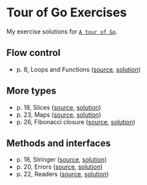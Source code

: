 # Tour of Go Exercises

My exercise solutions for [`A tour of Go`](https://go.dev/tour/list).

## Flow control
- p. 8, Loops and Functions ([source](https://go.dev/tour/flowcontrol/8), [solution](flowcontrol-loops-and-functions.go))
## More types
- p. 18, Slices ([source](https://go.dev/tour/moretypes/18), [solution](moretypes-slices.go))
- p. 23, Maps ([source](https://go.dev/tour/moretypes/23), [solution](moretypes-maps.go))
- p. 26, Fibonacci closure ([source](https://go.dev/tour/moretypes/26), [solution](moretypes-fibonacci-closure.go))
## Methods and interfaces
- p. 18, Stringer ([source](https://go.dev/tour/methods/18), [solution](methods-stringers.go))
- p. 20, Errors ([source](https://go.dev/tour/methods/20), [solution](methods-errors.go))
- p. 22, Readers ([source](https://go.dev/tour/methods/22), [solution](methods-readers.go))